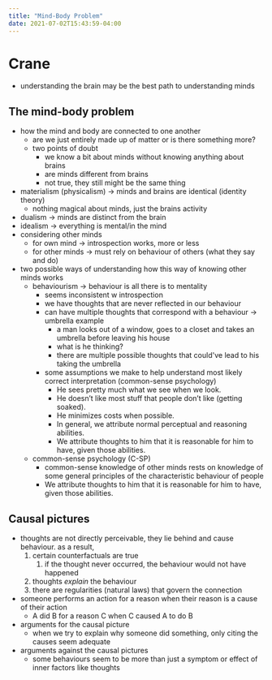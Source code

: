 ```yaml
---
title: "Mind-Body Problem"
date: 2021-07-02T15:43:59-04:00
---
```



# Crane
-   understanding the brain may be the best path to understanding minds
## The mind-body problem
- how the mind and body are connected to one another
    -   are we just entirely made up of matter or is there something more?
    -   two points of doubt
        -   we know a bit about minds without knowing anything about brains
        -   are minds different from brains
        -   not true, they still might be the same thing
-   materialism (physicalism) → minds and brains are identical (identity theory)
    -   nothing magical about minds, just the brains activity
-   dualism → minds are distinct from the brain
-   idealism → everything is mental/in the mind
-   considering other minds
    -   for own mind → introspection works, more or less
    -   for other minds → must rely on behaviour of others (what they say and do)
-   two possible ways of understanding how this way of knowing other minds works
    -   behaviourism → behaviour is all there is to mentality
        -   seems inconsistent w introspection
        -   we have thoughts that are never reflected in our behaviour
        -   can have multiple thoughts that correspond with a behaviour → umbrella example
            -   a man looks out of a window, goes to a closet and takes an umbrella before leaving his house
            -   what is he thinking?
            -   there are multiple possible thoughts that could've lead to his taking the umbrella
        -   some assumptions we make to help understand most likely correct interpretation (common-sense psychology)
            -   He sees pretty much what we see when we look.
            -   He doesn’t like most stuff that people don’t like (getting soaked).
            -   He minimizes costs when possible.
            -   In general, we attribute normal perceptual and reasoning abilities.
            -   We attribute thoughts to him that it is reasonable for him to have, given those abilities.
    -   common-sense psychology (C-SP)
        -   common-sense knowledge of other minds rests on knowledge of some general principles of the characteristic behaviour of people
        -   We attribute thoughts to him that it is reasonable for him to have, given those abilities.
## Causal pictures
-   thoughts are not directly perceivable, they lie behind and cause behaviour. as a result,
	1.  certain counterfactuals are true
		1.  if the thought never occurred, the behaviour would not have happened
	2.  thoughts _explain_ the behaviour
	3.  there are regularities (natural laws) that govern the connection
-   someone performs an action for a reason when their reason is a cause of their action
	-   A did B for a reason C when C caused A to do B
-   arguments for the causal picture
	-   when we try to explain why someone did something, only citing the causes seem adequate
-   arguments against the causal pictures
	-   some behaviours seem to be more than just a symptom or effect of inner factors like thoughts